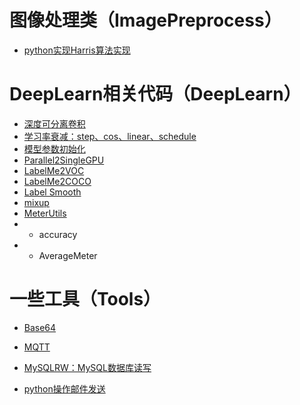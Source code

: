 # 图像处理类（ImagePreprocess）

- [python实现Harris算法实现](https://github.com/thgpddl/CodeHub/blob/main/ImagePreprocess/Harris%E7%AE%97%E6%B3%95%E5%AE%9E%E7%8E%B0.py)

# DeepLearn相关代码（DeepLearn）
- [深度可分离卷积](https://github.com/thgpddl/CodeHub/blob/main/Pytorches/DepthwiseSeparableConvolution.py)
- [学习率衰减：step、cos、linear、schedule](https://github.com/thgpddl/CodeHub/blob/main/DeepLearn/lr_decay.py)
- [模型参数初始化](https://github.com/thgpddl/CodeHub/blob/main/DeepLearn/_initialize_weights.py)
- [Parallel2SingleGPU](https://github.com/thgpddl/CodeHub/blob/main/DeepLearn/Parallel2SingleGPU)
- [LabelMe2VOC](https://github.com/thgpddl/CodeHub/blob/main/DeepLearn/LabelMe2VOC.py)
- [LabelMe2COCO](https://github.com/thgpddl/CodeHub/blob/main/DeepLearn/LabelMe2COCO.py)
- [Label Smooth](https://github.com/thgpddl/CodeHub/blob/main/DeepLearn/labelsmoothingcrossentropy.py)
- [mixup](https://github.com/thgpddl/CodeHub/blob/main/DeepLearn/mixup.py)
- [MeterUtils](https://github.com/thgpddl/CodeHub/blob/main/DeepLearn/MeterUtils.py)
- - accuracy
- - AverageMeter


# 一些工具（Tools）
- [Base64](https://github.com/thgpddl/CodeHub/tree/main/Tools/Base64)

- [MQTT](https://github.com/thgpddl/CodeHub/tree/main/Tools/MQTT)

- [MySQLRW：MySQL数据库读写](https://github.com/thgpddl/CodeHub/tree/main/Tools/MySQLRW)

- [python操作邮件发送](https://github.com/thgpddl/CodeHub/tree/main/Tools/email)
